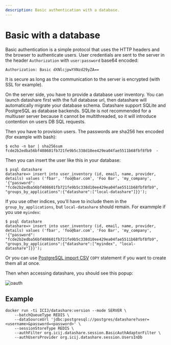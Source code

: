 ```yaml
---
description: Basic authentication with a database.
---
```


# Basic with a database

Basic authentication is a simple protocol that uses the HTTP headers and the browser to authenticate users. User credentials are sent to the server in the header `Authorization` with `user:password` base64 encoded:

```
Authorization: Basic dXNlcjpwYXNzd29yZA==
```
It is secure as long as the communication to the server is encrypted (with SSL for example).

On the server side, you have to provide a database user inventory. You can launch datashare first with the full database url, then datashare will automatically migrate your database schema. Datashare support SQLite and PostgreSQL as database backends. SQLite is not recommended for a multiuser server because it cannot be multithreaded, so it will introduce contention on users DB SQL requests.

Then you have to provision users. The passwords are sha256 hex encoded (for example with bash):
```
$ echo -n bar | sha256sum
fcde2b2edba56bf408601fb721fe9b5c338d10ee429ea04fae5511b68fbf8fb9  -
```

Then you can insert the user like this in your database:

```
$ psql datashare
datashare=> insert into user_inventory (id, email, name, provider, details) values ('fbar', 'foo@bar.com', 'Foo Bar', 'my_company', '{"password": "fcde2b2edba56bf408601fb721fe9b5c338d10ee429ea04fae5511b68fbf8fb9", "groups_by_applications":{"datashare":["local-datashare"]}}');
```

If you use other indices, you'll have to include them in the `group_by_applications`, but `local-datashare` should remain. For exammple if you use `myindex`:

```
$ psql datashare
datashare=> insert into user_inventory (id, email, name, provider, details) values ('fbar', 'foo@bar.com', 'Foo Bar', 'my_company', '{"password": "fcde2b2edba56bf408601fb721fe9b5c338d10ee429ea04fae5511b68fbf8fb9", "groups_by_applications":{"datashare":["myindex", "local-datashare"]}}');
```

Or you can use [PostgreSQL import CSV](https://stackoverflow.com/questions/2987433/how-to-import-csv-file-data-into-a-postgresql-table) `COPY` statement if you want to create them all at once.

Then when accessing datashare, you should see this popup:

![oauth](https://i.imgur.com/qec6c2k.jpg)

## Example

```
docker run -ti ICIJ/datashare:version --mode SERVER \
    --batchQueueType REDIS \
    --dataSourceUrl 'jdbc:postgresql://postgres/datashare?user=<username>&password=<password>' \
    --sessionStoreType REDIS \
    --authFilter org.icij.datashare.session.BasicAuthAdaptorFilter \
    --authUsersProvider org.icij.datashare.session.UsersInDb
```

